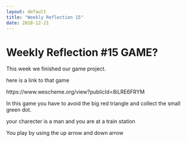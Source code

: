 ```yaml
---
layout: default
title: "Weekly Reflection 15"
date: 2018-12-21
---
```

<h1> Weekly Reflection #15 GAME?</h1>
<p> This week we finished our game project.</p>
<p> here is a link to that game</p>
<p> https://www.wescheme.org/view?publicId=8iLRE6FRYM </p>
<p> In this game you have to avoid the big red triangle and collect the small green dot.</p>
<p> your charecter is a man and you are at a train station </p>
<p> You play by using the up arrow and down arrow </p>

